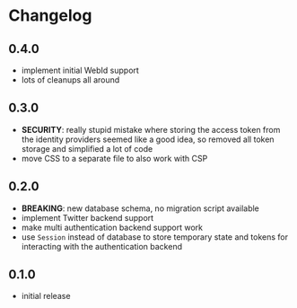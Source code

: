 # Changelog

## 0.4.0
- implement initial WebId support
- lots of cleanups all around

## 0.3.0
- **SECURITY**: really stupid mistake where storing the access token
  from the identity providers seemed like a good idea, so removed all
  token storage and simplified a lot of code
- move CSS to a separate file to also work with CSP

## 0.2.0
- **BREAKING**: new database schema, no migration script available
- implement Twitter backend support
- make multi authentication backend support work
- use `Session` instead of database to store temporary state and tokens for 
  interacting with the authentication backend

## 0.1.0
- initial release
